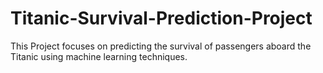 # Titanic-Survival-Prediction-Project
This Project focuses on predicting the survival of passengers aboard the Titanic using machine learning techniques.
